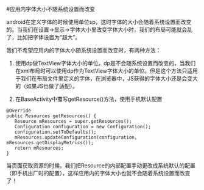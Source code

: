 #应用内字体大小不随系统设置而改变

android在定义字体的时候使用单位sp，这时字体的大小会随着系统设置而改变的。当我们在设置->显示->字体大小里改变字体大小时，我们的布局可能就会乱了，比如把字体设置为“超大”。

我们不希望应用内的字体大小随系统设置而改变时，有两种方法：

1. 使用dp做TextView字体大小的单位。dp是不会随系统设置而改变的，当我们在xml布局时可以使用dp作为TextView字体大小的单位。但是这个方法只适用于我们在布局文件里定义的字体，在浏览器中，JS获得的字体大小还是会变大的（如果JS也做了适配）。

2. 在BaseActivity中覆写getResource()方法，使用手机默认配置

```
@Override
public Resources getResources() {
   Resource mResources = super.getResources();
   Configuration configuration = new Configuration();
   configuration.setToDefaults();
   mResources.updateConfiguration(configuration, mResources.getDisplayMetrics());
   return mResources;
}
```

当页面获取资源的时候，我们把Resource的内部配置手动更改成系统默认的配置（即手机出厂时的配置），这样应用内的字体大小也就不会随着系统设置而改变了！
